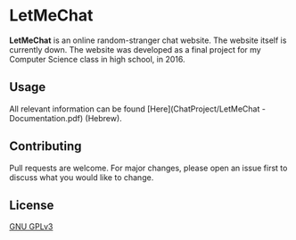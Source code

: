 # LetMeChat
**LetMeChat** is an online random-stranger chat website. The website itself is currently down.
The website was developed as a final project for my Computer Science class in high school, in 2016.
## Usage
All relevant information can be found [Here](ChatProject/LetMeChat - Documentation.pdf) (Hebrew).
## Contributing
Pull requests are welcome. For major changes, please open an issue first to discuss what you would like to change.
## License
[GNU GPLv3](https://choosealicense.com/licenses/gpl-3.0/)
